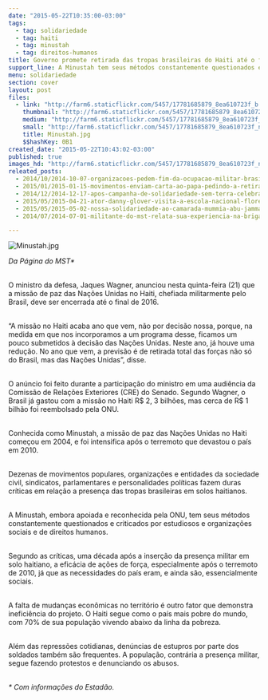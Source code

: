 ```yaml
---
date: "2015-05-22T10:35:00-03:00"
tags:
  - tag: solidariedade
  - tag: haiti
  - tag: minustah
  - tag: direitos-humanos
title: Governo promete retirada das tropas brasileiras do Haiti até o final de 2016
support_line: A Minustah tem seus métodos constantemente questionados e criticados por estudiosos e organizações sociais e de direitos humanos.
menu: solidariedade
section: cover
layout: post
files:
  - link: "http://farm6.staticflickr.com/5457/17781685879_8ea610723f_b.jpg"
    thumbnail: "http://farm6.staticflickr.com/5457/17781685879_8ea610723f_t.jpg"
    medium: "http://farm6.staticflickr.com/5457/17781685879_8ea610723f_z.jpg"
    small: "http://farm6.staticflickr.com/5457/17781685879_8ea610723f_n.jpg"
    title: Minustah.jpg
    $$hashKey: 0B1
created_date: "2015-05-22T10:43:02-03:00"
published: true
images_hd: "http://farm6.staticflickr.com/5457/17781685879_8ea610723f_n.jpg"
releated_posts:
  - 2014/10/2014-10-07-organizacoes-pedem-fim-da-ocupacao-militar-brasileira-no-haiti.md
  - 2015/01/2015-01-15-movimentos-enviam-carta-ao-papa-pedindo-a-retirada-das-tropas-do-haiti.md
  - 2014/12/2014-12-17-apos-campanha-de-solidariedade-sem-terra-celebram-liberdade-dos-5-cubanos.md
  - 2015/05/2015-04-21-ator-danny-glover-visita-a-escola-nacional-florestan-fernandes.md
  - 2015/05/2015-05-02-nossa-solidariedade-ao-camarada-mummia-abu-jammal.md
  - 2014/07/2014-07-01-militante-do-mst-relata-sua-experiencia-na-brigada-de-solidariedade-ao-haiti.md

---
```

<p><img alt="Minustah.jpg" src="http://farm6.staticflickr.com/5457/17781685879_8ea610723f_b.jpg" /></p>

<p><em>Da P&aacute;gina do MST*</em></p>

<p><br />
O ministro da defesa, Jaques Wagner, anunciou nesta quinta-feira (21) que a miss&atilde;o de paz das Na&ccedil;&otilde;es Unidas no Haiti, chefiada militarmente pelo Brasil, deve ser encerrada at&eacute; o final de 2016.</p>

<p><br />
&ldquo;A miss&atilde;o no Haiti acaba ano que vem, n&atilde;o por decis&atilde;o nossa, porque, na medida em que nos incorporamos a um programa desse, ficamos um pouco submetidos &agrave; decis&atilde;o das Na&ccedil;&otilde;es Unidas. Neste ano, j&aacute; houve uma redu&ccedil;&atilde;o. No ano que vem, a previs&atilde;o &eacute; de retirada total das for&ccedil;as n&atilde;o s&oacute; do Brasil, mas das Na&ccedil;&otilde;es Unidas&rdquo;, disse.</p>

<p><br />
O an&uacute;ncio foi feito durante a participa&ccedil;&atilde;o do ministro em uma audi&ecirc;ncia da Comiss&atilde;o de Rela&ccedil;&otilde;es Exteriores (CRE) do Senado. Segundo Wagner, o Brasil j&aacute; gastou com a miss&atilde;o no Haiti R$ 2, 3 bilh&otilde;es, mas cerca de R$ 1 bilh&atilde;o foi reembolsado pela ONU.</p>

<p><br />
Conhecida como Minustah, a miss&atilde;o de paz das Na&ccedil;&otilde;es Unidas no Haiti come&ccedil;ou em 2004, e foi intensifica ap&oacute;s o terremoto que devastou o pa&iacute;s em 2010.</p>

<p><br />
Dezenas de movimentos populares, organiza&ccedil;&otilde;es e entidades da sociedade civil, sindicatos, parlamentares e personalidades pol&iacute;ticas fazem duras cr&iacute;ticas em rela&ccedil;&atilde;o a presen&ccedil;a das tropas brasileiras em solos haitianos.</p>

<p><br />
A Minustah, embora apoiada e reconhecida pela ONU, tem seus m&eacute;todos constantemente questionados e criticados por estudiosos e organiza&ccedil;&otilde;es sociais e de direitos humanos. &nbsp;</p>

<p><br />
Segundo as cr&iacute;ticas, uma d&eacute;cada ap&oacute;s a inser&ccedil;&atilde;o da presen&ccedil;a militar em solo haitiano, a efic&aacute;cia de a&ccedil;&otilde;es de for&ccedil;a, especialmente ap&oacute;s o terremoto de 2010, j&aacute; que as necessidades do pa&iacute;s eram, e ainda s&atilde;o, essencialmente sociais.</p>

<p><br />
A falta de mudan&ccedil;as econ&ocirc;micas no territ&oacute;rio &eacute; outro fator que demonstra inefici&ecirc;ncia do projeto. O Haiti segue como o pa&iacute;s mais pobre do mundo, com 70% de sua popula&ccedil;&atilde;o vivendo abaixo da linha da pobreza.</p>

<p><br />
Al&eacute;m das repress&otilde;es cotidianas, den&uacute;ncias de estupros por parte dos soldados tamb&eacute;m s&atilde;o frequentes. A popula&ccedil;&atilde;o, contr&aacute;ria a presen&ccedil;a militar, segue fazendo protestos e denunciando os abusos.</p>

<p><br />
<em>* Com informa&ccedil;&otilde;es do Estad&atilde;o.</em></p>

